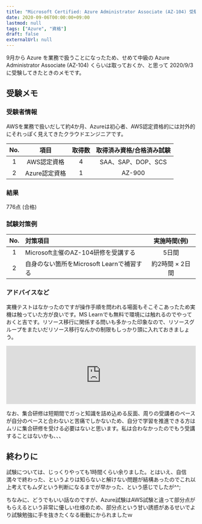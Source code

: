 ```yaml
---
title: "Microsoft Certified: Azure Administrator Associate (AZ-104) 受験メモ"
date: 2020-09-06T00:00:00+09:00
lastmod: null
tags: ["Azure", "資格"]
draft: false
externalUrl: null
---
```


9月から Azure を業務で扱うことになったため、せめて中級の Azure Administrator Associate (AZ-104) くらいは取っておくか、と思って 2020/9/3 に受験してきたときのメモです。

## 受験メモ

### 受験者情報

AWSを業務で扱いだして約4か月、Azureは初心者、AWS認定資格的には対外的にそれっぽく見えてきたクラウドエンジニアです。

|No.|項目|取得数|取得済み資格/合格済み試験|
|:---:|:---:|:---:|:---:|
|1|AWS認定資格|4|SAA、SAP、DOP、SCS|
|2|Azure認定資格|1|AZ-900|

### 結果

776点 (合格)

### 試験対策例

|No.|対策項目|実施時間(例)|
|:---:|:---|:---:|
|1|Microsoft主催のAZ-104研修を受講する|5日間|
|2|自身のない箇所をMicrosoft Learnで補習する|約2時間 × 2日間|

### アドバイスなど

実機テストはなかったのですが操作手順を問われる場面もそこそこあったため実機は触っていた方が良いです。MS Learnでも無料で環境には触れるのでやっておくと吉です。リソース移行に関係する問いも多かった印象なので、リソースグループをまたいだリソース移行なんかの制限もしっかり頭に入れておきましょう。

<iframe class="hatenablogcard" style="width:100%;height:155px;max-width:680px;" src="https://hatenablog-parts.com/embed?url=https://docs.microsoft.com/ja-jp/learn/certifications/azure-administrator/" frameborder="0" scrolling="no"></iframe>

なお、集合研修は短期間でガっと知識を詰め込める反面、周りの受講者のペースが自分のペースと合わないと苦痛でしかないため、自分で学習を推進できる方はムリに集合研修を受ける必要はないと思います。私は合わなかったのでもう受講することはないかも、、、

## 終わりに

試験については、じっくりやっても1時間くらい余りました。とはいえ、自信満々で終わった、というよりは知らないと解けない問題が結構あったのでこれ以上考えてもムダという判断になるまでが早かった、という感じでしたが^^;

ちなみに、どうでもいい話なのですが、Azure試験はAWS試験と違って部分点がもらえるという非常に優しい仕様のため、部分点という甘い誘惑があるせいでより試験勉強に手を抜きたくなる衝動にかられましたｗ